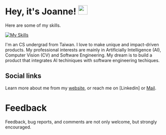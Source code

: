 <h1>
  Hey, it's Joanne!
  <img src="https://media.giphy.com/media/hvRJCLFzcasrR4ia7z/giphy.gif" width="30px"/>
</h1>


Here are some of my skills. 

[![My Skills](https://skillicons.dev/icons?i=cpp,c,cs,java,py,tensorflow,pytorch,php,js,jquery,html,css,git,latex,github,jenkins,firebase,androidstudio,raspberrypi,linux&perline=20)](https://skillicons.dev)

I'm an CS undergrad from Taiwan. I love to make unique and impact-driven products. My professional interests are mainly in Artificially Intelligence (AI), Computer Vision (CV) and Software Engineering. My dream is to build a product that integrates AI techiniques with software engineering techiques.

## Social links

Learn more about me from my [website](https://joannechiao18.github.io/), or reach me on [Linkedin] or [Mail](mailto:joannechiao18@gmail.com?subject=Hello%20Ileri,%20From%20Github).

# Feedback
Feedback, bug reports, and comments are not only welcome, but strongly encouraged. 


